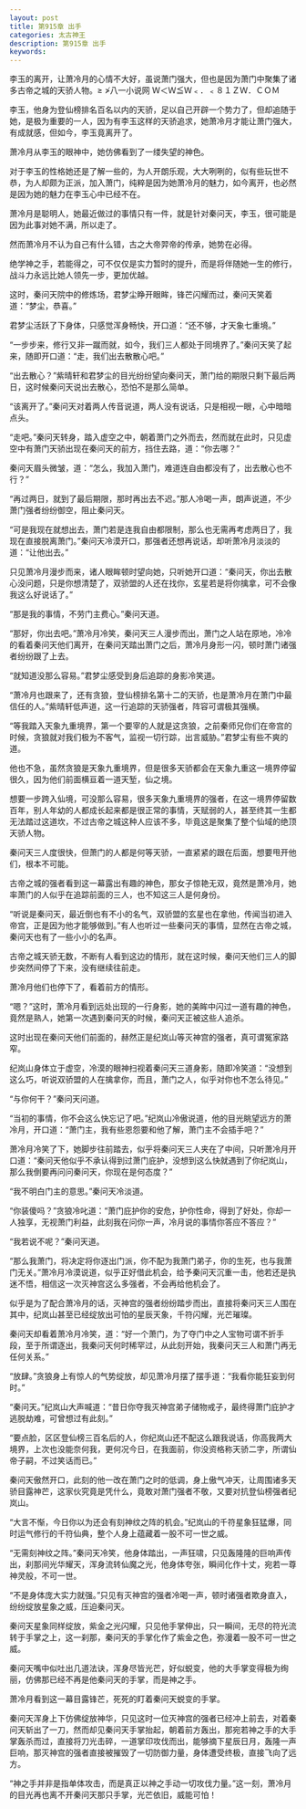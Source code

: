```yaml
---
layout: post
title: 第915章 出手
categories: 太古神王
description: 第915章 出手
keywords:
---
```


李玉的离开，让萧冷月的心情不大好，虽说萧门强大，但也是因为萧门中聚集了诸多古帝之城的天骄人物。≥ ≯八一小说网  Ｗ＜Ｗ≦Ｗ﹤．﹤８１ＺＷ．ＣＯＭ

李玉，他身为登仙榜排名百名以内的天骄，足以自己开辟一个势力了，但却追随于她，是极为重要的一人，因为有李玉这样的天骄追求，她萧冷月才能让萧门强大，有成就感，但如今，李玉竟离开了。

萧冷月从李玉的眼神中，她仿佛看到了一缕失望的神色。

对于李玉的性格她还是了解一些的，为人开朗乐观，大大咧咧的，似有些玩世不恭，为人却颇为正派，加入萧门，纯粹是因为她萧冷月的魅力，如今离开，也必然是因为她的魅力在李玉心中已经不在。

萧冷月是聪明人，她最近做过的事情只有一件，就是针对秦问天，李玉，很可能是因为此事对她不满，所以走了。

然而萧冷月不认为自己有什么错，古之大帝羿帝的传承，她势在必得。

绝学神之手，若能得之，可不仅仅是实力暂时的提升，而是将伴随她一生的修行，战斗力永远比她人领先一步，更加优越。

这时，秦问天院中的修炼场，君梦尘睁开眼眸，锋芒闪耀而过，秦问天笑着道：“梦尘，恭喜。”

君梦尘活跃了下身体，只感觉浑身畅快，开口道：“还不够，才天象七重境。”

“一步步来，修行又非一蹴而就，如今，我们三人都处于同境界了。”秦问天笑了起来，随即开口道：“走，我们出去散散心吧。”

“出去散心？”紫晴轩和君梦尘的目光纷纷望向秦问天，萧门给的期限只剩下最后两日，这时候秦问天说出去散心，恐怕不是那么简单。

“该离开了。”秦问天对着两人传音说道，两人没有说话，只是相视一眼，心中暗暗点头。

“走吧。”秦问天转身，踏入虚空之中，朝着萧门之外而去，然而就在此时，只见虚空中有萧门天骄出现在秦问天的前方，挡住去路，道：“你去哪？”

秦问天眉头微皱，道：“怎么，我加入萧门，难道连自由都没有了，出去散心也不行？”

“再过两日，就到了最后期限，那时再出去不迟。”那人冷喝一声，朗声说道，不少萧门强者纷纷御空，阻止秦问天。

“可是我现在就想出去，萧门若是连我自由都限制，那么也无需再考虑两日了，我现在直接脱离萧门。”秦问天冷漠开口，那强者还想再说话，却听萧冷月淡淡的道：“让他出去。”

只见萧冷月漫步而来，诸人眼眸顿时望向她，只听她开口道：“秦问天，你出去散心没问题，只是你想清楚了，双骄盟的人还在找你，玄星若是将你擒拿，可不会像我这么好说话了。”

“那是我的事情，不劳门主费心。”秦问天道。

“那好，你出去吧。”萧冷月冷笑，秦问天三人漫步而出，萧门之人站在原地，冷冷的看着秦问天他们离开，在秦问天踏出萧门之后，萧冷月身形一闪，顿时萧门诸强者纷纷跟了上去。

“就知道没那么容易。”君梦尘感受到身后追踪的身影冷笑道。

“萧冷月也跟来了，还有贪狼，登仙榜排名第十二的天骄，也是萧冷月在萧门中最信任的人。”紫晴轩低声道，这一行追踪的天骄强者，阵容可谓极其强横。

“等我踏入天象九重境界，第一个要宰的人就是这贪狼，之前秦师兄你们在帝宫的时候，贪狼就对我们极为不客气，监视一切行踪，出言威胁。”君梦尘有些不爽的道。

他也不急，虽然贪狼是天象九重境界，但是很多天骄都会在天象九重这一境界停留很久，因为他们前面横亘着一道天堑，仙之境。

想要一步跨入仙境，可没那么容易，很多天象九重境界的强者，在这一境界停留数百年，别人年幼的人都成长起来都是很正常的事情，天赋弱的人，甚至终其一生都无法踏过这道坎，不过古帝之城这种人应该不多，毕竟这是聚集了整个仙域的绝顶天骄人物。

秦问天三人度很快，但萧门的人都是何等天骄，一直紧紧的跟在后面，想要甩开他们，根本不可能。

古帝之城的强者看到这一幕露出有趣的神色，那女子惊艳无双，竟然是萧冷月，她率萧门的人似乎在追踪前面的三人，也不知这三人是何身份。

“听说是秦问天，最近倒也有不小的名气，双骄盟的玄星也在拿他，传闻当初进入帝宫，正是因为他才能够做到。”有人也听过一些秦问天的事情，显然在古帝之城，秦问天也有了一些小小的名声。

古帝之城天骄无数，不断有人看到这边的情形，就在这时候，秦问天他们三人的脚步突然间停了下来，没有继续往前走。

萧冷月他们也停下了，看着前方的情形。

“嗯？”这时，萧冷月看到远处出现的一行身影，她的美眸中闪过一道有趣的神色，竟然是熟人，她第一次遇到秦问天的时候，秦问天正被这些人追杀。

这时出现在秦问天他们前面的，赫然正是纪岚山等灭神宫的强者，真可谓冤家路窄。

纪岚山身体立于虚空，冷漠的眼神扫视着秦问天三道身影，随即冷笑道：“没想到这么巧，听说双骄盟的人在擒拿你，而且，萧门之人，似乎对你也不怎么待见。”

“与你何干？”秦问天问道。

“当初的事情，你不会这么快忘记了吧。”纪岚山冷傲说道，他的目光眺望远方的萧冷月，开口道：“萧门主，我有些恩怨要和他了解，萧门主不会插手吧？”

萧冷月冷笑了下，她脚步往前踏去，似乎将秦问天三人夹在了中间，只听萧冷月开口道：“秦问天他似乎不承认得到过萧门庇护，没想到这么快就遇到了你纪岚山，那么我倒要再问问秦问天，你现在是何态度？”

“我不明白门主的意思。”秦问天冷淡道。

“你装傻吗？”贪狼冷叱道：“萧门庇护你的安危，护你性命，得到了好处，你却一人独享，无视萧门利益，此刻我在问你一声，冷月说的事情你答应不答应？”

“我若说不呢？”秦问天道。

“那么我萧门，将决定将你逐出门派，你不配为我萧门弟子，你的生死，也与我萧门无关。”萧冷月冷漠说道，似乎正好借此机会，给予秦问天沉重一击，他若还是执迷不悟，相信这一次灭神宫这么多强者，不会再给他机会了。

似乎是为了配合萧冷月的话，灭神宫的强者纷纷踏步而出，直接将秦问天三人围在其中，纪岚山甚至已经绽放出可怕的星辰天象，千符闪耀，光芒璀璨。

秦问天却看着萧冷月冷笑，道：“好一个萧门，为了夺门中之人宝物可谓不折手段，至于所谓逐出，我秦问天何时稀罕过，从此刻开始，我秦问天三人和萧门再无任何关系。”

“放肆。”贪狼身上有惊人的气势绽放，却见萧冷月摆了摆手道：“我看你能狂妄到何时。”

“秦问天。”纪岚山大声喊道：“昔日你夺我灭神宫弟子储物戒子，最终得萧门庇护才逃脱劫难，可曾想过有此刻。”

“要点脸，区区登仙榜三百名后的人，你纪岚山还不配这么跟我说话，你高我两大境界，上次也没能奈何我，更何况今日，在我面前，你没资格称天骄二字，所谓仙帝子嗣，不过笑话而已。”

秦问天傲然开口，此刻的他一改在萧门之时的低调，身上傲气冲天，让周围诸多天骄目露神芒，这家伙究竟是凭什么，竟敢对萧门强者不敬，又要对抗登仙榜强者纪岚山。

“大言不惭，今日你以为还会有刻神纹之阵的机会。”纪岚山的千符星象狂猛爆，同时运气修行的千符仙典，整个人身上蕴藏着一股不可一世之威。

“无需刻神纹之阵。”秦问天冷笑，他身体踏出，一声狂啸，只见轰隆隆的巨响声传出，刹那间光华耀天，浑身流转仙魔之光，他身体夸张，瞬间化作十丈，宛若一尊神灵般，不可一世。

“不是身体庞大实力就强。”只见有灭神宫的强者冷喝一声，顿时诸强者欺身直入，纷纷绽放星象之威，压迫秦问天。

秦问天星象同样绽放，紫金之光闪耀，只见他手掌伸出，只一瞬间，无尽的符光流转于手掌之上，这一刹那，秦问天的手掌化作了紫金之色，弥漫着一股不可一世之威。

秦问天嘴中似吐出几道法诀，浑身尽皆光芒，好似蜕变，他的大手掌变得极为绚丽，仿佛那已经不再是他秦问天的手掌，而是神之手。

萧冷月看到这一幕目露锋芒，死死的盯着秦问天蜕变的手掌。

秦问天浑身上下仿佛绽放神华，只见这时一位灭神宫的强者已经冲上前去，对着秦问天斩出了一刀，然而却见秦问天手掌抬起，朝着前方轰出，那宛若神之手的大手掌轰杀而过，直接将刀光击碎，一道掌印攻伐而出，能够摘下星辰日月，轰隆一声巨响，那灭神宫的强者直接被摧毁了一切防御力量，身体遭受终极，直接飞向了远方。

“神之手并非是指单体攻击，而是真正以神之手动一切攻伐力量。”这一刻，萧冷月的目光再也离不开秦问天那只手掌，光芒依旧，威能可怕！
